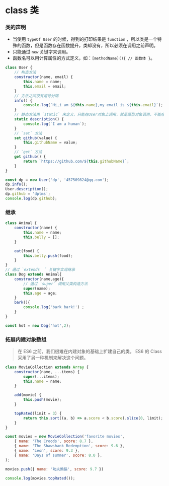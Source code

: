 # class 类
### 类的声明
* 当使用 `typeOf User` 的时候，得到的打印结果是 `function` ，所以类是一个特殊的函数，但是函数存在函数提升，类却没有，所以必须在调用之前声明。
* 只能通过 `new` 关键字来调用。
* 函数名可以用计算属性的方式定义，如：`[methodName](){ // 函数体 }`。
```js
class User {
	// 构造方法
	constructor(name, email) {
		this.name = name;
		this.email = email;
	}
	// 方法之间没有逗号分隔
	info() {
		console.log(`Hi,i am ${this.name},my email is ${this.email}`);
	}
	// 静态方法用 `static` 来定义，只能在User对象上调用，就是原型对象调用，不能在实例上调用
	static description() {
		console.log(`I am a human`);
	}
	// `set` 方法
	set github(value) {
		this.githubName = value;
	}
	// `get` 方法
	get github() {
		return `https://github.com/${this.githubName}`;
	}
}

const dp = new User('dp', '457509824@qq.com');
dp.info();
User.description();
dp.github = 'dptms';
console.log(dp.github);
```

### 继承
```js
class Animal {
	constructor(name) {
		this.name = name;
		this.belly = [];
	}

	eat(food) {
		this.belly.push(food);
	}
}
// 通过 `extends	` 关键字实现继承
class Dog extends Animal{
	constructor(name,age){
		// 通过 `super` 调用父类构造方法
		super(name);
		this.age = age;
	}
	bark(){
		console.log('bark bark!') ;
	}
}

const hot = new Dog('hot',2);
```

### 拓展内建对象数组
> 在 ES6 之前，我们很难在内建对象的基础上扩建自己的类。 ES6 的 Class 采用了另一种机制来解决这个问题。
```js
class MovieCollection extends Array {
    constructor(name, ...items) {
        super(...items);
        this.name = name;
    }

    add(movie) {
        this.push(movie);
    }

    topRated(limit = 3) {
        return this.sort((a, b) => a.score < b.score).slice(0, limit);
    }
}

const movies = new MovieCollection('favorite movies',
    { name: 'The Croods', score: 8.7 },
    { name: 'The Shawshank Redemption', score: 9.6 },
    { name: 'Leon', score: 9.3 },
    { name: 'Days of summer', score: 8.0 },
);

movies.push({ name: '功夫熊猫', score: 9.7 })

console.log(movies.topRated());
```